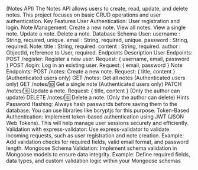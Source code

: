 (Notes API)
The Notes API allows users to create, read, update, and delete notes. This project focuses on basic CRUD operations and
user authentication.
Key Features
User Authentication:
User registration and login.
Note Management:
Create a new note.
View all notes.
View a single note.
Update a note.
Delete a note.
Database Schema
User:
username : String, required, unique.
email : String, required, unique.
password : String, required.
Note:
title : String, required.
content : String, required.
author : ObjectId, reference to User, required.
Endpoints Description
User Endpoints:
POST /register: Register a new user.
Request: { username, email, password }
POST /login: Log in an existing user.
Request: { email, password }
Note Endpoints:
POST /notes: Create a new note.
Request: { title, content } (Authenticated users only)
GET /notes: Get all notes (Authenticated users only)
GET /notes/:id: Get a single note (Authenticated users only)
PATCH /notes/:id: Update a note.
Request: { title, content } (Only the author can update)
DELETE /notes/:id: Delete a note.
(Only the author can delete)
Hints
Password Hashing:
Always hash passwords before saving them to the database. You can use libraries like bcryptjs for this
purpose.
Token-Based Authentication:
Implement token-based authentication using JWT (JSON Web Tokens). This will help manage user sessions
securely and efficiently.
Validation with express-validator:
Use express-validator to validate incoming requests, such as user registration and note creation.
Example: Add validation checks for required fields, valid email format, and password length.
Mongoose Schema Validation:
Implement schema validation in Mongoose models to ensure data integrity.
Example: Define required fields, data types, and custom validation logic within your Mongoose schemas

